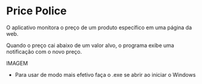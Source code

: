 
# Price Police

O aplicativo monitora o preço de um produto específico em uma página da web.

Quando o preço cai abaixo de um valor alvo, o programa exibe uma notificação com o novo preço.

IMAGEM

* Para usar de modo mais efetivo faça o .exe se abrir ao iniciar o Windows

